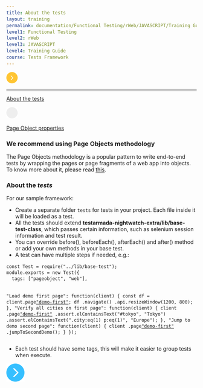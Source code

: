 ```yaml
---
title: About the tests
layout: training
permalink: documentation/Functional Testing/rWeb/JAVASCRIPT/Training Guide/Tests Framework/About the tests
level1: Functional Testing
level2: rWeb
level3: JAVASCRIPT
level4: Training Guide
course: Tests Framework
---
```

<div class="sidebar">
<div class="training-doc-link">
<div class ="training-doc-link-left">
<img class="training-doc-link-left__img" src="/images/training/actived.png" srcset="/images/training/actived%402x.png 2x, /images/training/actived%403x.png 3x" /><hr class="training-doc-link-left__hr training-doc-link-left__hr-pending" /></div>
<p class="training-doc-link__text">
<a class="training-doc-link__text-current" href="./About the tests">About the tests</a></p>
</div>
<div class="training-doc-link">
<div class ="training-doc-link-left">
<img class="training-doc-link-left__img" src="/images/training/unread.png" srcset="/images/training/unread%402x.png 2x, /images/training/unread%403x.png 3x" /></div>
<p class="training-doc-link__text">
<a class="training-doc-link__text-pending" href="./Page Object properties">Page Object properties</a></p>
</div>
</div>
<div class="training-doc-nav-btn">
</div>
<div class="training-content markdown">
<h3>We recommend using Page Objects methodology</h3>
<p>The Page Objects methodology is a popular pattern to write end-to-end tests by wrapping the pages or page fragments of a web app into objects. To know more about it, please read <a href="http://martinfowler.com/bliki/PageObject.html">this</a>.</p>
<h3>About the <em>tests</em></h3>
<p>For our sample framework:</p>
<ul>
<li>Create a separate folder <code>tests</code> for tests in your project. Each file inside it will be loaded as a test.</li>
<li>All the tests should extend <strong>testarmada-nightwatch-extra/lib/base-test-class</strong>, which passes certain information, such as selenium session information and test result.</li>
<li>You can override before(), beforeEach(), afterEach() and after() method or add your own methods in your base test.</li>
<li>A test can have multiple steps if needed, e.g.:</li>
</ul>
<pre><code class="language-bash">const Test = require(&quot;../lib/base-test&quot;);
module.exports = new Test({
  tags: [&quot;pageobject&quot;, &quot;web&quot;],

  &quot;Load demo first page&quot;: function(client) {
    const df = client.page[&quot;demo-first&quot;]();
    df
      .navigate()
      .api.resizeWindow(1200, 800);
  },
  &quot;Verify all cities on first page&quot;: function(client) {
    client
      .page[&quot;demo-first&quot;]()
      .assert.elContainsText(&quot;#tokyo&quot;, &quot;Tokyo&quot;)
      .assert.elContainsText(&quot;.city:eq(1) p:eq(1)&quot;, &quot;Europe&quot;);
  },
  &quot;Jump to demo second page&quot;: function(client) {
    client
      .page[&quot;demo-first&quot;]()
      .jumpToSecondDemo();
  }
});
</code></pre>
<ul>
<li>Each test should have some tags, this will make it easier to group tests when execute.</li>
</ul>
</div>
<div class="training-doc-nav-btn">
<a href="./Page Object properties"><img src="/images/training/btn-right.png" srcset="/images/training/btn-right%402x.png 2x, /images/training/btn-right%403x.png 3x" /></a>
</div>
